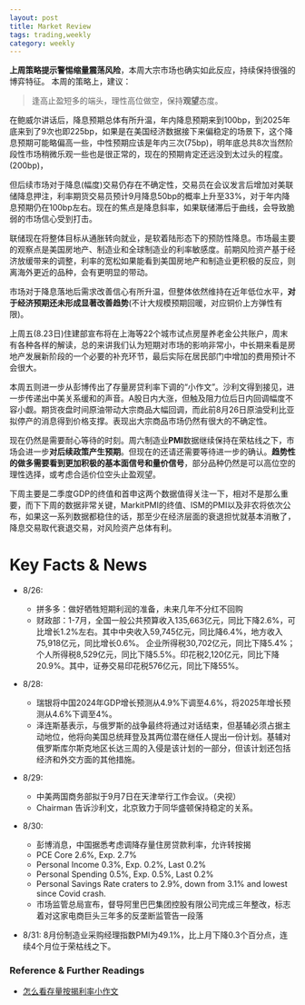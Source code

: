 ```yaml
---
layout: post
title: Market Review
tags: trading,weekly
category: weekly
---
```


**上周策略提示警惕缩量震荡风险**，本周大宗市场也确实如此反应，持续保持很强的博弈特征。
本周的策略上，建议：

> 逢高止盈短多的端头，理性高位做空，保持**观望**态度。

在鲍威尔讲话后，降息预期总体有所升温，年内降息预期来到100bp，到2025年底来到了9次也即225bp，如果是在美国经济数据接下来偏稳定的场景下，这个降息预期可能略偏高一些，中性预期应该是年内三次(75bp)，明年底总共8次当然阶段性市场稍微乐观一些也是很正常的，现在的预期肯定还远没到太过头的程度。(200bp)，

但后续市场对于降息(幅度)交易仍存在不确定性，交易员在会议发言后增加对美联储降息押注，利率期货交易员预计9月降息50bp的概率上升至33%，对于年内降息预期仍在100bp左右。现在的焦点是降息斜率，如果联储滞后于曲线，会导致脆弱的市场信心受到打击。

联储现在将整体目标从通胀转向就业，是软着陆形态下的预防性降息。市场最主要的观察点是美国房地产、制造业和全球制造业的利率敏感度。前期风险资产基于经济放缓带来的调整，利率的宽松如果能看到美国房地产和制造业更积极的反应，则离海外更近的品种，会有更明显的带动。

市场对于降息落地后需求改善信心有所升温，但整体依然维持在近年低位水平，**对于经济预期还未形成显著改善趋势**(不计大规模预期回暖，对应铜价上方弹性有限)。

上周五(8.23日)住建部宣布将在上海等22个城市试点房屋养老金公共账户，周末有各种各样的解读，总的来讲我们认为短期对市场的影响非常小，中长期来看是房地产发展新阶段的一个必要的补充环节，最后实际在居民部门中增加的费用预计不会很大。

本周五则进一步从彭博传出了存量房贷利率下调的“小作文”。沙利文得到接见，进一步传递出中美关系缓和的声音。A股日内大涨，但触及阻力位后日内回调幅度不容小觑。期货夜盘时间原油带动大宗商品大幅回调，而此前8月26日原油受利比亚拟停产的消息得到价格支撑。表现出大宗商品市场仍然有很大的不确定性。

现在仍然是需要耐心等待的时刻。周六制造业**PMI**数据继续保持在荣枯线之下，市场会进一步**对后续政策产生预期**。但现在的还请还需要等待进一步的确认。**趋势性的做多需要看到更加积极的基本面信号和量价信号**，部分品种仍然是可以高位空的理性选择，或考虑合适价位空头止盈观望。

下周主要是二季度GDP的终值和首申这两个数据值得关注一下，相对不是那么重要，而下下周的数据非常关键，MarkitPMI的终值、ISM的PMI以及非农将依次公布，如果这一系列数据都稳住的话，那至少在经济层面的衰退担忧就基本消散了，降息交易取代衰退交易，对风险资产总体有利。

# Key Facts & News

- 8/26:
    - 拼多多：做好牺牲短期利润的准备，未来几年不分红不回购
    - 财政部：1-7月，全国一般公共预算收入135,663亿元，同比下降2.6%，可比增长1.2%左右。其中中央收入59,745亿元，同比降6.4%，地方收入75,918亿元，同比增长0.6%。 企业所得税30,702亿元，同比下降5.4%； 个人所得税8,529亿元，同比下降5.5%。印花税2,120亿元，同比下降20.9%。其中，证券交易印花税576亿元，同比下降55%。 

- 8/28: 
    - 瑞银将中国2024年GDP增长预测从4.9%下调至4.6%，将2025年增长预测从4.6%下调至4%。
    - 泽连斯基表示，与俄罗斯的战争最终将通过对话结束，但基辅必须占据主动地位，他将向美国总统拜登及其两位潜在继任人提出一份计划。基辅对俄罗斯库尔斯克地区长达三周的入侵是该计划的一部分，但该计划还包括经济和外交方面的其他措施。
- 8/29: 
    - 中美两国商务部拟于9月7日在天津举行工作会议。（央视）
    - Chairman 告诉沙利文，北京致力于同华盛顿保持稳定的关系。
- 8/30: 
    - 彭博消息，中国据悉考虑调降存量住房贷款利率，允许转按揭
    - PCE Core 2.6%, Exp. 2.7%
    - Personal Income 0.3%, Exp. 0.2%, Last 0.2%
    - Personal Spending 0.5%, Exp. 0.5%, Last 0.2%
    - Personal Savings Rate craters to 2.9%, down from 3.1% and lowest since Covid crash.
    - 市场监管总局宣布，督导阿里巴巴集团控股有限公司完成三年整改，标志着对这家电商巨头三年多的反垄断监管告一段落
- 8/31: 8月份制造业采购经理指数PMI为49.1%，比上月下降0.3个百分点，连续4个月位于荣枯线之下。


### Reference & Further Readings

- [怎么看存量按揭利率小作文](https://mp.weixin.qq.com/s/k2YqUP7fV7P-gMJjBQITjg)